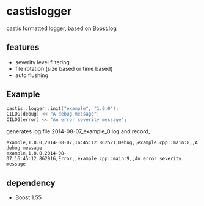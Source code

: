 # castislogger

castis formatted logger, based on [Boost.log](http://www.boost.org/doc/libs/1_55_0b1/libs/log/doc/html/index.html)

## features

* severity level filtering
* file rotation (size based or time based)
* auto flushing


## Example

```cpp
castis::logger::init("example", "1.0.0");
CILOG(debug) << "A debug message";
CILOG(error) << "An error severity message";
```
generates log file 2014-08-07_example_0.log and record,
```
example,1.0.0,2014-08-07,16:45:12.862521,Debug,,example.cpp::main:8,,A debug message
example,1.0.0,2014-08-07,16:45:12.862916,Error,,example.cpp::main:9,,An error severity message
```

## dependency

* Boost 1.55

